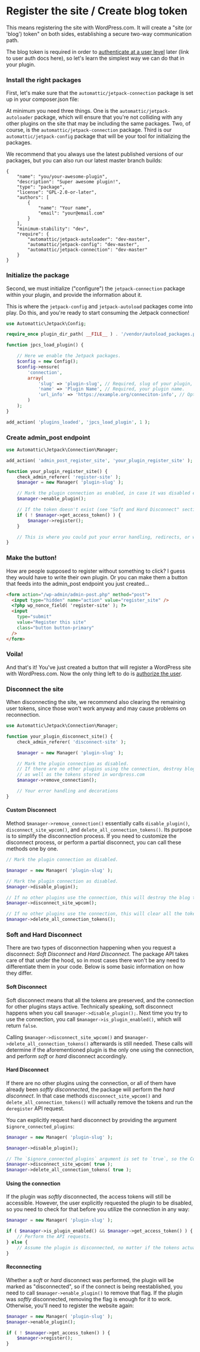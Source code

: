 # Register the site / Create blog token

This means registering the site with WordPress.com. It will create a "site (or 'blog') token" on both sides, establishing a secure two-way communication path.

The blog token is required in order to [authenticate at a user level](authorize-user.md) later (link to user auth docs here), so let's learn the simplest way we can do that in your plugin.

### Install the right packages

First, let's make sure that the `automattic/jetpack-connection` package is set up in your composer.json file:

At minimum you need three things. One is the `automattic/jetpack-autoloader` package, which will ensure that you're not colliding with any other plugins on the site that may be including the same packages. Two, of course, is the `automattic/jetpack-connection` package. Third is our `automattic/jetpack-config` package that will be your tool for initializing the packages.

We recommend that you always use the latest published versions of our packages, but you can also run our latest master branch builds:

```
{
    "name": "you/your-awesome-plugin",
    "description": "Super awesome plugin!",
    "type": "package",
    "license": "GPL-2.0-or-later",
    "authors": [
        {
            "name": "Your name",
            "email": "your@email.com"
        }
    ],
    "minimum-stability": "dev",
    "require": {
        "automattic/jetpack-autoloader": "dev-master",
        "automattic/jetpack-config": "dev-master",
        "automattic/jetpack-connection": "dev-master"
    }
}
```

### Initialize the package

Second, we must initialize ("configure") the `jetpack-connection` package within your plugin, and provide the information about it.

This is where the `jetpack-config` and `jetpack-autoload` packages come into play. Do this, and you're ready to start consuming the Jetpack connection!

```php
use Automattic\Jetpack\Config;

require_once plugin_dir_path( __FILE__ ) . '/vendor/autoload_packages.php';

function jpcs_load_plugin() {

	// Here we enable the Jetpack packages.
	$config = new Config();
	$config->ensure(
        'connection',
        array(
            'slug' => 'plugin-slug', // Required, slug of your plugin, should be unique.
            'name' => 'Plugin Name', // Required, your plugin name.
            'url_info' => 'https://example.org/conneciton-info', // Optional, URL of the connection info page.
        )
    );
}

add_action( 'plugins_loaded', 'jpcs_load_plugin', 1 );
```

### Create admin_post endpoint

```php
use Automattic\Jetpack\Connection\Manager;

add_action( 'admin_post_register_site', 'your_plugin_register_site' );

function your_plugin_register_site() {
	check_admin_referer( 'register-site' );
	$manager = new Manager( 'plugin-slug' );

	// Mark the plugin connection as enabled, in case it was disabled earlier.
	$manager->enable_plugin();

	// If the token doesn't exist (see "Soft and Hard Disconnect" section below), we need to register the site.
	if ( ! $manager->get_access_token() ) {
		$manager->register();
	}

	// This is where you could put your error handling, redirects, or whatever decorations you need.
}
```

### Make the button!

How are people supposed to register without something to click? I guess they would have to write their own plugin. Or you can make them a button that feeds into the admin_post endpoint you just created...

```html
<form action="/wp-admin/admin-post.php" method="post">
  <input type="hidden" name="action" value="register_site" />
  <?php wp_nonce_field( 'register-site' ); ?>
  <input
    type="submit"
    value="Register this site"
    class="button button-primary"
  />
</form>
```

### Voila!

And that's it! You've just created a button that will register a WordPress site with WordPress.com. Now the only thing left to do is [authorize the user](authorize-user.md).

### Disconnect the site

When disconnecting the site, we recommend also clearing the remaining user tokens, since those won't work anyway and may cause problems on reconnection.

```php
use Automattic\Jetpack\Connection\Manager;

function your_plugin_disconnect_site() {
	check_admin_referer( 'disconnect-site' );

	$manager = new Manager( 'plugin-slug' );

	// Mark the plugin connection as disabled.
	// If there are no other plugins using the connection, destroy blog and user tokens,
	// as well as the tokens stored in wordpress.com
	$manager->remove_connection();

	// Your error handling and decorations
}
```

#### Custom Disconnect

Method `$manager->remove_connection()` essentially calls `disable_plugin()`, `disconnect_site_wpcom()`, and `delete_all_connection_tokens()`.
Its purpose is to simplify the disconnection process.
If you need to customize the disconnect process, or perform a partial disconnect, you can call these methods one by one.

```php
// Mark the plugin connection as disabled.

$manager = new Manager( 'plugin-slug' );

// Mark the plugin connection as disabled.
$manager->disable_plugin();

// If no other plugins use the connection, this will destroy the blog tokens on both this site, and the tokens stored on wordpress.com
$manager->disconnect_site_wpcom();

// If no other plugins use the connection, this will clear all the tokens!
$manager->delete_all_connection_tokens();
```

### Soft and Hard Disconnect

There are two types of disconnection happening when you request a disconnect: _Soft Disconnect_ and _Hard Disconnect_.
The package API takes care of that under the hood, so in most cases there won't be any need to differentiate them in your code.
Below is some basic information on how they differ.

#### Soft Disconnect

Soft disconnect means that all the tokens are preserved, and the connection for other plugins stays active.
Technically speaking, soft disconnect happens when you call `$manager->disable_plugin();`.
Next time you try to use the connection, you call `$manager->is_plugin_enabled()`, which will return `false`.

Calling `$manager->disconnect_site_wpcom()` and `$manager->delete_all_connection_tokens()` afterwards is still needed.
These calls will determine if the aforementioned plugin is the only one using the connection, and perform _soft_ or _hard_ disconnect accordingly.

#### Hard Disconnect

If there are no other plugins using the connection, or all of them have already been _softly disconnected_, the package will perform the _hard disconnect_.
In that case methods `disconnect_site_wpcom()` and `delete_all_connection_tokens()` will actually remove the tokens and run the `deregister` API request.

You can explicitly request hard disconnect by providing the argument `$ignore_connected_plugins`:

```php
$manager = new Manager( 'plugin-slug' );

$manager->disable_plugin();

// The `$ignore_connected_plugins` argument is set to `true`, so the Connection Manager will perform the hard disconnect.
$manager->disconnect_site_wpcom( true );
$manager->delete_all_connection_tokens( true );
```

#### Using the connection

If the plugin was _softly_ disconnected, the access tokens will still be accessible.
However, the user explicitly requested the plugin to be disabled, so you need to check for that before you utilize the connection in any way:

```php
$manager = new Manager( 'plugin-slug' );

if ( $manager->is_plugin_enabled() && $manager->get_access_token() ) {
	// Perform the API requests.
} else {
	// Assume the plugin is disconnected, no matter if the tokens actually exist.
}
```

#### Reconnecting

Whether a _soft_ or _hard_ disconnect was performed, the plugin will be marked as "disconnected", so if the connect is being reestablished, you need to call `$manager->enable_plugin()` to remove that flag.
If the plugin was _softly_ disconnected, removing the flag is enough for it to work. Otherwise, you'll need to register the website again:

```php
$manager = new Manager( 'plugin-slug' );
$manager->enable_plugin();

if ( ! $manager->get_access_token() ) {
    $manager->register();
}
```
